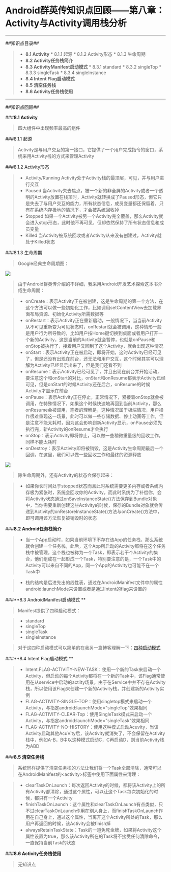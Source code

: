 # Android群英传知识点回顾——第八章：Activity与Activity调用栈分析 #

----------

##知识点目录##
>* **8.1 Activity**
	*  8.1.1 起源
	*  8.1.2 Activity形态
	*  8.1.3 生命周期
>* **8.2 Activity任务栈简介**
>* **8.3 ActivityManifest启动模式**
	*  8.3.1 standard
	*  8.3.2 singleTop
	*  8.3.3 singleTask
	*  8.3.4 singleInstance
>* **8.4 Intent Flag启动模式**
>* **8.5 清空任务栈**
>* **8.6 Activity任务栈使用**


----------

##知识点回顾##

###**8.1 Activity**
>四大组件中出现频率最高的组件

###8.1.1 起源
>Activity是与用户交互的第一接口，它提供了一个用户完成指令的窗口，系统采用Activity栈的方式来管理Activity

###8.1.2 Activity形态
>* Activity/Running
	Activity处于Activity栈的最顶层，可见，并与用户进行交互
>* Paused
	当Activity失去焦点，被一个新的非全屏的Activity或者一个透明的Activity放置在栈顶时，Activity就转换成了Paused形态，但它只是失去了与用户交互的能力，所有状态信息，成员变量都还保留着，只有在系统内存极地的情况下，才会被系统回收掉
>* Stopped
	如果一个Activity被另一个Activity完全覆盖，那么Activity就会进入stop形态，此时他不再可见，但却依然保持了所有状态信息和成员变量
>* Killed
	当Activity被系统回收或者Activity从来没有创建过，Activity就处于Killed状态
	
###8.1.3 生命周期

>Google经典生命周期图：

![](http://img.blog.csdn.net/20161013180641238)

>由于Android群英传介绍的不详细，我采用Android开发艺术探索这本书介绍生命周期：

> * onCreate：表示Activity正在被创建，这是生命周期的第一个方法，在这个方法可以做一些初始化工作，比如调用setContentView去加载界面布局资源、初始化Activity所需数据等
> * onRestart：表示Activity正在重新启动，一般情况下，当当前Activity从不可见重新变为可见状态时，onRestart就会被调用，这种情形一般是用户行为所导致的，比如用户按Home键切换到桌面或者用户打开一个新的Activity，这是当前的Activity就会暂停，也就是onPause和onStop被执行了，接着用户又回到了这个Activity，就会出现这种情况
> * onStart：表示Activity正在被启动，即将开始，这时Activity已经可见了，但是还没有出现在前台，还无法和用户交互，这个时候其实可以理解为Activity已经显示出来了，但是我们还看不到
> * onResume：表示Activity已经可见了，并且出现在前台并开始活动，要注意这个和onStart的对比，onStart和onResume都表示Activity已经可见，但是onStart的时候Activity还在后台，onResume的时候Activity才显示在前台
> * onPause：表示Activity正在停止，正常情况下，紧接着onStop就会被调用，在特殊情况下，如果这个时候快速地再回到当前Activity，那么onResume会被调用，笔者的理解是，这种情况属于极端情况，用户操作很难重现这一场景，此时可以做一些存储数据、停止动画等工作，但是注意不能太耗时，因为这会影响到新Activity显示，onPause必须先执行完，新Activity的onResume才会执行
> * onStop：表示Activity即将停止，可以做一些稍微重量级的回收工作，同样不能太耗时
> * onDestroy：表示Activity即将被销毁，这是Activity生命周期最后一个回调，在这里，我们可以做一些回收工作和最终的资源释放

![](http://img.blog.csdn.net/20161013182511091)

>除生命周期外，还有Activity的状态会保存起来：

> * 如果你长时间处于stopped状态而且此时系统需要更多内存或者系统内存极为紧张时，系统会回收你的Activity，而此时系统为了补偿你，会将Activity状态通过onSaveInstanceState()方法保存到Bundle对象中，当你需要重新创建这些Activity的时候，保存的Bundle对象就会传递到Activity的onRestoreInstanceState()方法与onCreate()方法中，即可调用该方法恢复被销毁时的状态

###**8.2 Android任务栈简介**
>* 当一个App启动时，如果当前环境下不存在该App的任务栈，那么系统就会创建一个任务栈，此后，这个App所启动的Activity都将在这个任务栈中被管理，这个栈也被称为一个Task，即表示若干个Activity的集合，他们组成在一起形成一个Task，特别要注意的是，一个Task中的Activity可以来自不同的App，同一个App的Activity也可能不在一个Task中

>* 栈的结构是后进先出的线性表，通过在AndroidManifest文件中的属性android:launchMode来设置或者是通过Intent的flag来设置的


###**8.3 AndroidManifest启动模式 **
>Manifest提供了四种启动模式：

>* standard
>* singleTop
>* singleTask
>* singleInstance

>对于这四种启动模式可以简单的在我另一篇博客理解一下：[四种启动模式](http://blog.csdn.net/qq_30379689/article/details/52164966)

###**8.4 Intent Flag启动模式 **

>* Intent.FLAG-ACTIVITY-NEW-TASK：使用一个新的Task来启动一个Activity，但启动的每个Aetivity都将在一个新的Task中，该Flag通常使用在从service中启动的actiity场景，由于在Service中并不存在Activity栈，所以使用该Flag来创建一个新的Activity栈，并创建新的Activity实例
>* FLAG-ACTIVITY-SINGLE-TOP：使用singletop模式来启动一个Activity，与指定android:launchMode="singleTop"效果相同
>* FLAG-ACTIVITY-CLEAR-Top：使用SingleTask模式来启动一个Activity，与指定android:launchMode="singleTask"效果相同
>* FLAG-ACTIVITY-NO-HISTORY：使用这种模式启动Acuvity，当该Activity启动其他AcuVity后，该Activity就消失了，不会保留在Activity栈中，例如A-B，B中以这种模式启动C，C再启动D，则当前Activity栈为ABD 

###**8.5 清空任务栈**
>系统同样提供了清空任务栈的方法让我们将一个Task全部清除，通常可以在AndroidManifest的&lt;activity&gt;标签中使用下面属性来清理：

>* clearTaskOnLaunch：每次返回Activity的时候，都将该Activity上的所有Activity都清除，通过这个属性，可以让这个Task每次初始化的时候，都只有一个Activity
>* finishTaskOnLaunch：这个属性和clearTaskOnLaunch有点类似，只不过clearTaskOnLaunch作用在别人身上，而finishTaskOnLaunch作用在自己身上，通过这个属性，当离开这个Activity所处的Task，那么用户再返回的时候，该Activity会被finish掉
>* alwaysRetainTaskState：Task的一道免死金牌，如果将Activity这个属性设置为true，那么该Activity所在的Task将不接受任何清除命令，一直保持当前Task的状态

###**8.6 Activity任务栈使用**
>无知识点